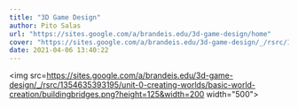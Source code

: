 ```yaml
---
title: "3D Game Design"
author: Pito Salas
url: "https://sites.google.com/a/brandeis.edu/3d-game-design/home" 
cover: "https://sites.google.com/a/brandeis.edu/3d-game-design/_/rsrc/1354635393195/unit-0-creating-worlds/basic-world-creation/buildingbridges.png?height=125&width=200" 
date: 2021-04-06 13:40:22
---
```

<img src=https://sites.google.com/a/brandeis.edu/3d-game-design/_/rsrc/1354635393195/unit-0-creating-worlds/basic-world-creation/buildingbridges.png?height=125&width=200 width="500">


